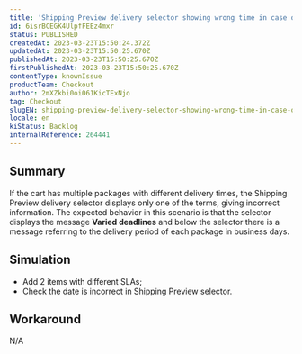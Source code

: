 ```yaml
---
title: 'Shipping Preview delivery selector showing wrong time in case of multiple packages/deadlines'
id: 6isrBCEGK4UlpfFEEz4mxr
status: PUBLISHED
createdAt: 2023-03-23T15:50:24.372Z
updatedAt: 2023-03-23T15:50:25.670Z
publishedAt: 2023-03-23T15:50:25.670Z
firstPublishedAt: 2023-03-23T15:50:25.670Z
contentType: knownIssue
productTeam: Checkout
author: 2mXZkbi0oi061KicTExNjo
tag: Checkout
slugEN: shipping-preview-delivery-selector-showing-wrong-time-in-case-of-multiple-packagesdeadlines
locale: en
kiStatus: Backlog
internalReference: 264441
---
```


## Summary


If the cart has multiple packages with different delivery times, the Shipping Preview delivery selector displays only one of the terms, giving incorrect information.
The expected behavior in this scenario is that the selector displays the message **Varied deadlines** and below the selector there is a message referring to the delivery period of each package in business days.


##

## Simulation



- Add 2 items with different SLAs;
- Check the date is incorrect in Shipping Preview selector.


##

## Workaround


N/A




